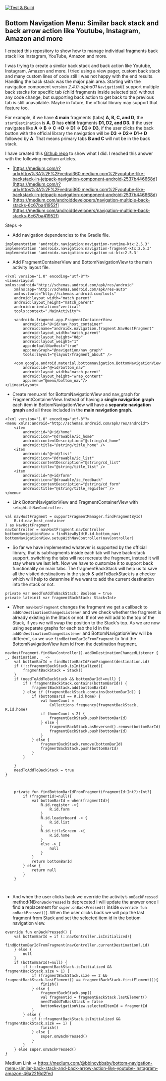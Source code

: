 [![Test & Build](https://github.com/bbincybbaby/MultiStackBottomNavigationView/actions/workflows/testandbuild.yml/badge.svg)](https://github.com/bbincybbaby/MultiStackBottomNavigationView/actions/workflows/testandbuild.yml)

## Bottom Navigation Menu: Similar back stack and back arrow action like Youtube, Instagram, Amazon and more

I created this repository to show how to manage individual fragments back stack like Instagram, YouTube, Amazon and more.

I was trying to create a similar back stack and back action like Youtube, Instagram, Amazon and more. I tried using a view pager, custom back stack and many custom lines of code still I was not happy with the end results. Handling the back stack was the major pain area. Starting with the navigation component version _2.4.0-alpha01_ `NavigationUI` support multiple back stacks for specific tab (child fragments inside selected tab) without any code change, but supporting back action to get back to the previous tab is still unavailable. Maybe in future, the official library may support that feature too.

For example, if we have **4 main** fragments (tabs) **A, B, C, and D**, the `startDestination` is **A**. **D** has **child** fragments **D1, D2, and D3.** If the user navigates like **A -> B -> C ->D -> D1 -> D2-> D3**, if the user clicks the back button with the official library the navigation will be **D3 -> D2-> D1-> D** followed by **A**. That means primary tabs **B and C** will not be in the back stack.

I have created this [Github repo](https://github.com/bbincybbaby/MultiStackBottomNavigationView) to show what I did. I reached this answer with the following medium articles.

*   [https://medium.com/r?url=https%3A%2F%2Fvedraj360.medium.com%2Fyoutube-like-backstack-in-jetpack-navigation-component-android-2537b446668d](https://medium.com/r?url=https%3A%2F%2Fvedraj360.medium.com%2Fyoutube-like-backstack-in-jetpack-navigation-component-android-2537b446668d)
*   [https://medium.com/androiddevelopers/navigation-multiple-back-stacks-6c67ba41952f](https://medium.com/androiddevelopers/navigation-multiple-back-stacks-6c67ba41952f)

Steps →

*   Add navigation dependencies to the Gradle file.

```plaintext
implementation 'androidx.navigation:navigation-runtime-ktx:2.5.3'
implementation 'androidx.navigation:navigation-fragment-ktx:2.5.3'
implementation 'androidx.navigation:navigation-ui-ktx:2.5.3'
```

*   Add FragmentContainerView and BottomNavigationView to the main activity layout file.

```plaintext
<?xml version="1.0" encoding="utf-8"?>
<LinearLayout xmlns:android="http://schemas.android.com/apk/res/android"
    xmlns:app="http://schemas.android.com/apk/res-auto"
    xmlns:tools="http://schemas.android.com/tools"
    android:layout_width="match_parent"
    android:layout_height="match_parent"
    android:orientation="vertical"
    tools:context=".MainActivity">

    <androidx.fragment.app.FragmentContainerView
        android:id="@+id/nav_host_container"
        android:name="androidx.navigation.fragment.NavHostFragment"
        android:layout_width="match_parent"
        android:layout_height="0dp"
        android:layout_weight="1"
        app:defaultNavHost="true"
        app:navGraph="@navigation/nav_graph"
        tools:layout="@layout/fragment_about" />

    <com.google.android.material.bottomnavigation.BottomNavigationView
        android:id="@+id/bottom_nav"
        android:layout_width="match_parent"
        android:layout_height="wrap_content"
        app:menu="@menu/bottom_nav"/>
</LinearLayout>
```

*   Create menu.xml for BottomNavigationView and nav\_graph for FragmentContainerView. Instead of having a **single navigation graph** each item in BottomNavigationView will have a **separate navigation graph** and all three included in the **main navigation graph.**

```plaintext
<?xml version="1.0" encoding="utf-8"?>
<menu xmlns:android="http://schemas.android.com/apk/res/android">
    <item
        android:id="@+id/home"
        android:icon="@drawable/ic_home"
        android:contentDescription="@string/cd_home"
        android:title="@string/title_home" />
    <item
        android:id="@+id/list"
        android:icon="@drawable/ic_list"
        android:contentDescription="@string/cd_list"
        android:title="@string/title_list" />
    <item
        android:id="@+id/form"
        android:icon="@drawable/ic_feedback"
        android:contentDescription="@string/cd_form"
        android:title="@string/title_register" />
</menu>
```

*   Link BottomNavigationView and FragmentContainerView with `setupWithNavController.`

```plaintext
val navHostFragment = supportFragmentManager.findFragmentById(
    R.id.nav_host_container
) as NavHostFragment
navController = navHostFragment.navController
bottomNavigationView = findViewById(R.id.bottom_nav)
bottomNavigationView.setupWithNavController(navController)
```

*   So far we have implemented whatever is supported by the official library, that is subfragments inside each tab will have back-stack support, switching the tabs will not recreate the fragment, instead it will stay where we last left. Now we have to customize it to support back functionality on main tabs. The fragmentBackStack will help us to save all the visited destinations in the stack & addToBackStack is a checker which will help to determine if we want to add the current destination into the stack or not.

```plaintext
private var needToAddToBackStack: Boolean = true
private lateinit var fragmentBackStack: Stack<Int> 
```

*   When `navHostFragment` changes the fragment we get a callback to `addOnDestinationChangedListener` and we check whether the fragment is already existing in the Stack or not. If not we will add to the top of the Stack, if yes we will swap the position to the Stack's top. As we are now using separate graphs for each tab the id in the `addOnDestinationChangedListener` and BottomNavigationView will be different, so we use `findBottomBarIdFromFragment` to find the BottomNavigationView item id from the destination fragment.

```plaintext
navHostFragment.findNavController().addOnDestinationChangedListener { _, destination, _ ->
    val bottomBarId = findBottomBarIdFromFragment(destination.id)
    if (!::fragmentBackStack.isInitialized){
        fragmentBackStack = Stack()
    }
    if (needToAddToBackStack && bottomBarId!=null) {
        if (!fragmentBackStack.contains(bottomBarId)) {
            fragmentBackStack.add(bottomBarId)
        } else if (fragmentBackStack.contains(bottomBarId)) {
            if (bottomBarId == R.id.home) {
                val homeCount =
                    Collections.frequency(fragmentBackStack, R.id.home)
                if (homeCount < 2) {
                    fragmentBackStack.push(bottomBarId)
                } else {
                    fragmentBackStack.asReversed().remove(bottomBarId)
                    fragmentBackStack.push(bottomBarId)
                }
            } else {
                fragmentBackStack.remove(bottomBarId)
                fragmentBackStack.push(bottomBarId)
            }
        }

    }
    needToAddToBackStack = true
}



    private fun findBottomBarIdFromFragment(fragmentId:Int?):Int?{
        if (fragmentId!=null){
            val bottomBarId = when(fragmentId){
                R.id.register ->{
                    R.id.form
                }
                R.id.leaderboard -> {
                    R.id.list
                }
                R.id.titleScreen ->{
                    R.id.home
                }
                else -> {
                    null
                }
            }
            return bottomBarId
        } else {
            return null
        }
    }
    
    
```

*   And when the user clicks back we override the activity’s `onBackPressed` method(NB:`onBackPressed` is deprecated I will update the answer once I find a replacement for `super.onBackPressed()` inside `override fun onBackPressed()`). When the user clicks back we will pop the last fragment from Stack and set the selected item id in the bottom navigation view.

```plaintext
override fun onBackPressed() {
    val bottomBarId = if (::navController.isInitialized){
        findBottomBarIdFromFragment(navController.currentDestination?.id)
    } else {
        null
    }
    if (bottomBarId!=null) {
        if (::fragmentBackStack.isInitialized && fragmentBackStack.size > 1) {
            if (fragmentBackStack.size == 2 && fragmentBackStack.lastElement() == fragmentBackStack.firstElement()){
                finish()
            } else {
                fragmentBackStack.pop()
                val fragmentId = fragmentBackStack.lastElement()
                needToAddToBackStack = false
                bottomNavigationView.selectedItemId = fragmentId
            }
        } else {
            if (::fragmentBackStack.isInitialized && fragmentBackStack.size == 1) {
                finish()
            } else {
                super.onBackPressed()
            }
        }
    } else super.onBackPressed()
}
```

Medium Link -> https://medium.com/@bbincybbaby/bottom-navigation-menu-similar-back-stack-and-back-arrow-action-like-youtube-instagram-amazon-46a22f6d2fed
